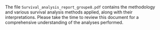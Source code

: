 The file `Survival_analysis_report_groupe8.pdf` contains the methodology and various survival analysis methods applied, along with their interpretations. Please take the time to review this document for a comprehensive understanding of the analyses performed.
